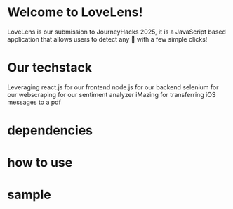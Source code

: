 # Welcome to LoveLens!
LoveLens is our submission to JourneyHacks 2025, it is a JavaScript based application that allows users to detect any 🚩 with a few simple clicks!

# Our techstack
Leveraging 
react.js for our frontend
node.js for our backend
selenium for our webscraping
<insert NLP> for our sentiment analyzer
iMazing for transferring iOS messages to a pdf

# dependencies 

# how to use

# sample



